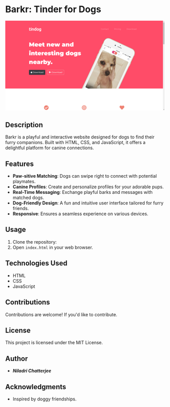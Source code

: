 # Barkr: Tinder for Dogs

![Barkr Screenshot](https://github.com/niladri-1/Tindog-website/blob/main/img/Demo.png)

## Description

Barkr is a playful and interactive website designed for dogs to find their furry companions. Built with HTML, CSS, and JavaScript, it offers a delightful platform for canine connections.

## Features

- **Paw-sitive Matching**: Dogs can swipe right to connect with potential playmates.
- **Canine Profiles**: Create and personalize profiles for your adorable pups.
- **Real-Time Messaging**: Exchange playful barks and messages with matched dogs.
- **Dog-Friendly Design**: A fun and intuitive user interface tailored for furry friends.
- **Responsive**: Ensures a seamless experience on various devices.

## Usage

1. Clone the repository:
2. Open `index.html` in your web browser.

## Technologies Used

- HTML
- CSS
- JavaScript

## Contributions

Contributions are welcome! If you'd like to contribute.

## License

This project is licensed under the MIT License.

## Author

- ***Niladri Chatterjee***

## Acknowledgments

- Inspired by doggy friendships.

